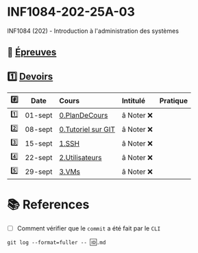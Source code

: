 # INF1084-202-25A-03
INF1084 (202) - Introduction à l'administration des systèmes

## :date: [Épreuves](.epreuves)

## :one: [Devoirs](Devoirs)

|:hash: | Date   | Cours                      | Intitulé                            |  Pratique                                                     |
|-------|--------|:---------------------------|:------------------------------------|:--------------------------------------------------------------|
| :one:   |01-sept| [0.PlanDeCours](0.PlanDeCours/.scripts/Participation.md)       | â Noter :x: |
| :two:   |08-sept| [0.Tutoriel sur GIT](.scripts/Participation.md)       | â Noter :x: |
| :three: |15-sept| [1.SSH](1.SSH/.scripts/Participation.md)       | â Noter :x: |
| :four:  |22-sept| [2.Utilisateurs](2.Utilisateurs/.scripts/Participation.md)       | â Noter :x: |
| :five:  |29-sept| [3.VMs](3.VMs/.scripts/Participation.md)       | â Noter :x: |


# :books: References

- [ ] Comment vérifier que le `commit` a été fait par le `CLI`
      
`git log --format=fuller -- `:id:`.md`
